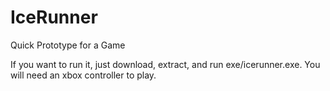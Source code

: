 # IceRunner
Quick Prototype for a Game

If you want to run it, just download, extract, and run exe/icerunner.exe.
You will need an xbox controller to play.
